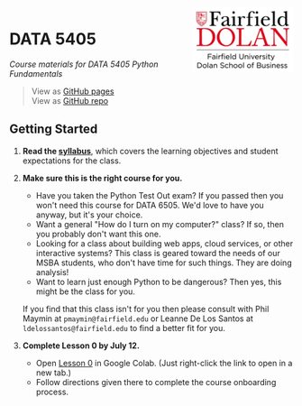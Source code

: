 <img src="https://github.com/christopherhuntley/BUAN5405-docs/blob/master/Slides/img/Dolan.png?raw=true" style="width:180px; float:right">

# DATA 5405 
_Course materials for DATA 5405 Python Fundamentals_   
>View as [GitHub pages](https://christopherhuntley.github.io/data5405)  
>View as [GitHub repo](https://github.com/christopherhuntley/data5405)    

## Getting Started
1. **Read the [syllabus](Syllabus.md)**, which covers the learning objectives and student expectations for the class. 
2. **Make sure this is the right course for you.**  
   * Have you taken the Python Test Out exam? If you passed then you won't need this course for DATA 6505. We'd love to have you anyway, but it's your choice. 
   * Want a general "How do I turn on my computer?" class? If so, then you probably don't want this one. 
   * Looking for a class about building web apps, cloud services, or other interactive systems? This class is geared toward the needs of our MSBA students, who don't have time for such things. They are doing analysis!
   * Want to learn just enough Python to be dangerous? Then yes, this might be the class for you. 
   
   If you find that this class isn't for you then please consult with Phil Maymin at `pmaymin@fairfield.edu` or Leanne De Los Santos at `ldelossantos@fairfield.edu` to find a better fit for you. 
3. **Complete Lesson 0 by July 12.**
    * Open [Lesson 0](https://colab.research.google.com/github/christopherhuntley/data5405/blob/master/L0_Course_Onboarding.ipynb) in Google Colab. (Just right-click the link to open in a new tab.)
    * Follow directions given there to complete the course onboarding process. 
